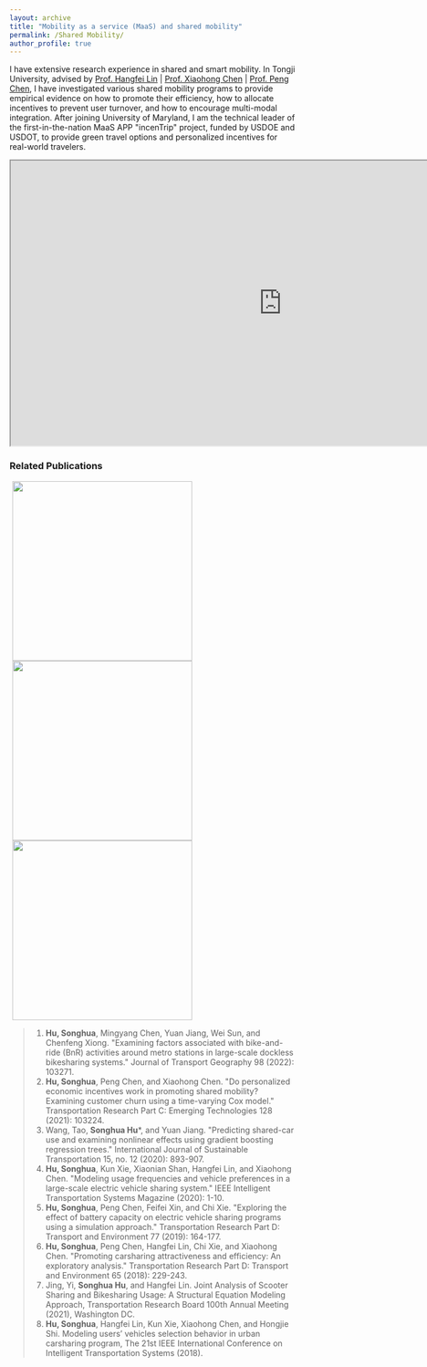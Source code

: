 ```yaml
---
layout: archive
title: "Mobility as a service (MaaS) and shared mobility"
permalink: /Shared Mobility/
author_profile: true
---
```



I have extensive research experience in shared and smart mobility. 
In Tongji University, advised by [Prof. Hangfei Lin](https://tjjt.tongji.edu.cn/szdw1/jsml2/jtgcx1/lhf.htm) | [Prof. Xiaohong Chen](https://tjjt.tongji.edu.cn/szdw1/jsml2/jtgcx1/cxh.htm) | [Prof. Peng Chen](https://www.usf.edu/arts-sciences/departments/public-affairs/about-us/faculty/pchen.aspx), 
I have investigated various shared mobility programs to provide empirical evidence on how to promote their efficiency, how to allocate incentives to prevent user turnover, and how to encourage multi-modal integration.
After joining University of Maryland, I am the technical leader of the first-in-the-nation MaaS APP "incenTrip" project, funded by USDOE and USDOT, to provide green travel options and personalized incentives for real-world travelers. 

<iframe src="https://songhuahu-umd.github.io/images/Bikeshare_Heatmap.html" height="500" width="950"></iframe>

### Related Publications
<img src="https://songhuahu-umd.github.io/images/FF51.jpeg" width="315" hspace="5"/> 
<img src="https://songhuahu-umd.github.io/images/FF52.jpeg" width="315" hspace="5"/>
<img src="https://songhuahu-umd.github.io/images/FF53.png" width="315" hspace="5"/> 

> 1. **Hu, Songhua**, Mingyang Chen, Yuan Jiang, Wei Sun, and Chenfeng Xiong. "Examining factors associated with bike-and-ride (BnR) activities around metro stations in large-scale dockless bikesharing systems." Journal of Transport Geography 98 (2022): 103271.
> 2. **Hu, Songhua**, Peng Chen, and Xiaohong Chen. "Do personalized economic incentives work in promoting shared mobility? Examining customer churn using a time-varying Cox model." Transportation Research Part C: Emerging Technologies 128 (2021): 103224.
> 3. Wang, Tao, **Songhua Hu***, and Yuan Jiang. "Predicting shared-car use and examining nonlinear effects using gradient boosting regression trees." International Journal of Sustainable Transportation 15, no. 12 (2020): 893-907.
> 4. **Hu, Songhua**, Kun Xie, Xiaonian Shan, Hangfei Lin, and Xiaohong Chen. "Modeling usage frequencies and vehicle preferences in a large-scale electric vehicle sharing system." IEEE Intelligent Transportation Systems Magazine (2020): 1-10.
> 5. **Hu, Songhua**, Peng Chen, Feifei Xin, and Chi Xie. "Exploring the effect of battery capacity on electric vehicle sharing programs using a simulation approach." Transportation Research Part D: Transport and Environment 77 (2019): 164-177.
> 6. **Hu, Songhua**, Peng Chen, Hangfei Lin, Chi Xie, and Xiaohong Chen. "Promoting carsharing attractiveness and efficiency: An exploratory analysis." Transportation Research Part D: Transport and Environment 65 (2018): 229-243.
> 7. Jing, Yi, **Songhua Hu**, and Hangfei Lin. Joint Analysis of Scooter Sharing and Bikesharing Usage: A Structural Equation Modeling Approach, Transportation Research Board 100th Annual Meeting (2021), Washington DC.
> 8. **Hu, Songhua**, Hangfei Lin, Kun Xie, Xiaohong Chen, and Hongjie Shi. Modeling users’ vehicles selection behavior in urban carsharing program, The 21st IEEE International Conference on Intelligent Transportation Systems (2018).

